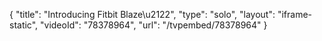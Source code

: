 {
    "title": "Introducing Fitbit Blaze\u2122",
    "type": "solo",
    "layout": "iframe-static",
    "videoId": "78378964",
    "url": "\/tvpembed\/78378964"
}